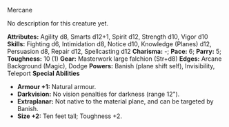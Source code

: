 Mercane

No description for this creature yet.

**Attributes:** Agility d8, Smarts d12+1, Spirit d12, Strength d10,
Vigor d10
**Skills:** Fighting d6, Intimidation d8, Notice d10, Knowledge (Planes)
d12, Persuasion d8, Repair d12, Spellcasting d12
**Charisma:** -; **Pace:** 6; **Parry:** 5; **Toughness:** 10 (1)
**Gear:** Masterwork large falchion (Str+d8)
**Edges:** Arcane Background (Magic), Dodge
**Powers:** Banish (plane shift self), Invisibility, Teleport
**Special Abilities**
- **Armour +1:** Natural armour.
- **Darkvision:** No vision penalties for darkness (range 12").
- **Extraplanar:** Not native to the material plane, and can be targeted
by Banish.
- **Size +2:** Ten feet tall; Toughness +2.

